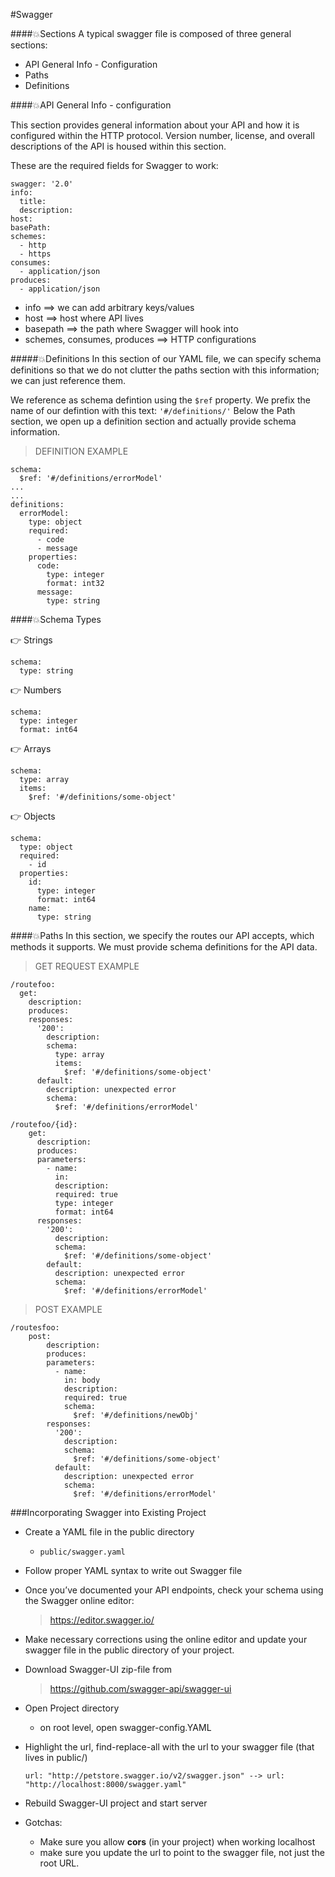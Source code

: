 #Swagger

####💥Sections
A typical swagger file is composed of three general sections:
- API General Info - Configuration
- Paths
- Definitions

####💥API General Info - configuration

This section provides general information about your API and
how it is configured within the HTTP protocol. Version number, license, and overall descriptions of the API is housed within this section.

These are the required fields for Swagger to work:

```
swagger: '2.0'
info:
  title:
  description:
host:
basePath:
schemes:
  - http
  - https
consumes:
  - application/json
produces:
  - application/json
  ```
- info ==> we can add arbitrary keys/values
- host ==> host where API lives
- basepath ==> the path where Swagger will hook into
- schemes, consumes, produces ==> HTTP configurations

#####💥Definitions
In this section of our YAML file, we can specify schema definitions
so that we do not clutter the paths section with this information; we can just reference them.

We reference as schema defintion using the `$ref` property.
We prefix the name of our defintion with this text: `'#/definitions/'`
Below the Path section, we open up a definition section and actually
provide schema information.

>DEFINITION EXAMPLE
```
schema:
  $ref: '#/definitions/errorModel'
...
...
definitions:
  errorModel:
    type: object
    required:
      - code
      - message
    properties:
      code:
        type: integer
        format: int32
      message:
        type: string
```

####💥Schema Types

👉 Strings
```
schema:
  type: string
```

👉 Numbers
```
schema:
  type: integer
  format: int64
```

👉 Arrays
```
schema:
  type: array
  items:
    $ref: '#/definitions/some-object'
```

👉 Objects
```
schema:
  type: object
  required:
    - id
  properties:
    id:
      type: integer
      format: int64
    name:
      type: string
  ```


####💥Paths
In this section, we specify the routes our API accepts, which methods it supports. We must provide schema definitions for the API data.

>GET REQUEST EXAMPLE
```
/routefoo:
  get:
    description:
    produces:
    responses:
      '200':
        description:
        schema:
          type: array
          items:
            $ref: '#/definitions/some-object'
      default:
        description: unexpected error
        schema:
          $ref: '#/definitions/errorModel'

/routefoo/{id}:
    get:
      description:
      produces:
      parameters:
        - name:
          in:
          description:
          required: true
          type: integer
          format: int64
      responses:
        '200':
          description:
          schema:
            $ref: '#/definitions/some-object'
        default:
          description: unexpected error
          schema:
            $ref: '#/definitions/errorModel'
```


> POST EXAMPLE
```
/routesfoo:
    post:
        description:
        produces:
        parameters:
          - name:
            in: body
            description:
            required: true
            schema:
              $ref: '#/definitions/newObj'
        responses:
          '200':
            description:
            schema:
              $ref: '#/definitions/some-object'
          default:
            description: unexpected error
            schema:
              $ref: '#/definitions/errorModel'
```

###Incorporating Swagger into Existing Project

- Create a YAML file in the public directory
  - `public/swagger.yaml`
- Follow proper YAML syntax to write out Swagger file
- Once you’ve documented your API endpoints, check your schema using the Swagger online editor:
  > https://editor.swagger.io/

- Make necessary corrections using the online editor and update your swagger file in the public directory of your project.
- Download Swagger-UI zip-file from
  > https://github.com/swagger-api/swagger-ui

- Open Project directory
  - on root level, open swagger-config.YAML
- Highlight the url, find-replace-all with the url to your swagger file (that lives in public/)

  ```
  url: "http://petstore.swagger.io/v2/swagger.json" --> url: "http://localhost:8000/swagger.yaml"
  ```
- Rebuild Swagger-UI project and start server

- Gotchas:
  - Make sure you allow **cors** (in your project) when working localhost
  - make sure you update the url to point to the swagger file, not just the root URL.
